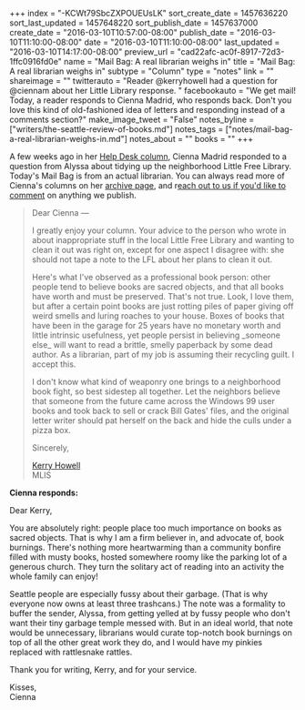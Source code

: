 +++
index = "-KCWt79SbcZXPOUEUsLK"
sort_create_date = 1457636220
sort_last_updated = 1457648220
sort_publish_date = 1457637000
create_date = "2016-03-10T10:57:00-08:00"
publish_date = "2016-03-10T11:10:00-08:00"
date = "2016-03-10T11:10:00-08:00"
last_updated = "2016-03-10T14:17:00-08:00"
preview_url = "cad22afc-ac0f-8917-72d3-1ffc0916fd0e"
name = "Mail Bag: A real librarian weighs in"
title = "Mail Bag: A real librarian weighs in"
subtype = "Column"
type = "notes"
link = ""
shareimage = ""
twitterauto = "Reader @kerryhowell had a question for @ciennam about her Little Library response. "
facebookauto = "We get mail! Today, a reader responds to Cienna Madrid, who responds back. Don't you love this kind of old-fashioned idea of letters and responding instead of a comments section?"
make_image_tweet = "False"
notes_byline = ["writers/the-seattle-review-of-books.md"]
notes_tags = ["notes/mail-bag-a-real-librarian-weighs-in.md"]
notes_about = ""
books = ""
+++
<p class="intro">A few weeks ago in her <a href="http://seattlereviewofbooks.com/notes/2016/02/26/the-help-desk-my-local-little-free-library-is-a-disaster/" title="The Seattle Review of Books - The Help Desk: My local Little Free Library is a disaster">Help Desk column</a>, Cienna Madrid responded to a question from Alyssa about tidying up the neighborhood Little Free Library. Today's Mail Bag is from an actual librarian. You can always read more of Cienna's columns on her <a href="http://seattlereviewofbooks.com/tags/the-help-desk/" title="The Seattle Review of Books">archive page</a>, and r<a href="http://seattlereviewofbooks.com/about/" title="The Seattle Review of Books - About the Seattle Review of Books">each out to us if you'd like to comment</a> on anything we publish.</p>

<blockquote>

Dear Cienna &mdash;

<p class="noindent">I greatly enjoy your column. Your advice to the person who wrote in about inappropriate stuff in the local Little Free Library and wanting to clean it out was right on, except for one aspect I disagree with: she should not tape a note to the LFL about her plans to clean it out.</p>

<p>Here's what I've observed as a professional book person: other people tend to believe books are sacred objects, and that all books have worth and must be preserved. That's not true. Look, I love them, but after a certain point books are just rotting piles of paper giving off weird smells and luring roaches to your house. Boxes of books that have been in the garage for 25 years have no monetary worth and little intrinsic usefulness, yet people persist in believing _someone else_ will want to read a brittle, smelly paperback by some dead author. As a librarian, part of my job is assuming their recycling guilt. I accept this.</p>

<p>I don't know what kind of weaponry one brings to a neighborhood book fight, so best sidestep all together. Let the neighbors believe that someone from the future came across the Windows 99 user books and took back to sell or crack Bill Gates' files, and the original letter writer should pat herself on the back and hide the culls under a pizza box.</p>


<p class="noindent">Sincerely,</p>

<p class="noindent"><a href="https://twitter.com/kerryhowell" title="Kerry Howell (@kerryhowell) | Twitter">Kerry Howell</a><br>
MLIS</p>
</blockquote>

**Cienna responds:**

<p class="noindent">Dear Kerry,</p>

<p class="noindent">You are absolutely right: people place too much importance on books as sacred objects. That is why I am a firm believer in, and advocate of, book burnings. There's nothing more heartwarming than a community bonfire filled with musty books, hosted somewhere roomy like the parking lot of a generous church. They turn the solitary act of reading into an activity the whole family can enjoy!</p>

Seattle people are especially fussy about their garbage. (That is why everyone now owns at least three trashcans.) The note was a formality to buffer the sender, Alyssa, from getting yelled at by fussy people who don't want their tiny garbage temple messed with. But in an ideal world, that note would be unnecessary, librarians would curate top-notch book burnings on top of all the other great work they do, and I would have my pinkies replaced with rattlesnake rattles.

Thank you for writing, Kerry, and for your service.

<p class="noindent">Kisses,<br>
Cienna</p>